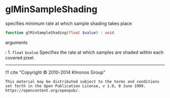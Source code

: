 # glMinSampleShading
specifies minimum rate at which sample shading takes place

```php
function glMinSampleShading(float $value) : void
```

arguments

:    1. `float` `$value` Specifies the rate at which samples are shaded within
    each covered pixel.

---
     

!!! cite "Copyright © 2010-2014 Khronos Group"

    This material may be distributed subject to the terms and conditions set forth in the Open Publication License, v 1.0, 8 June 1999. https://opencontent.org/openpub/.